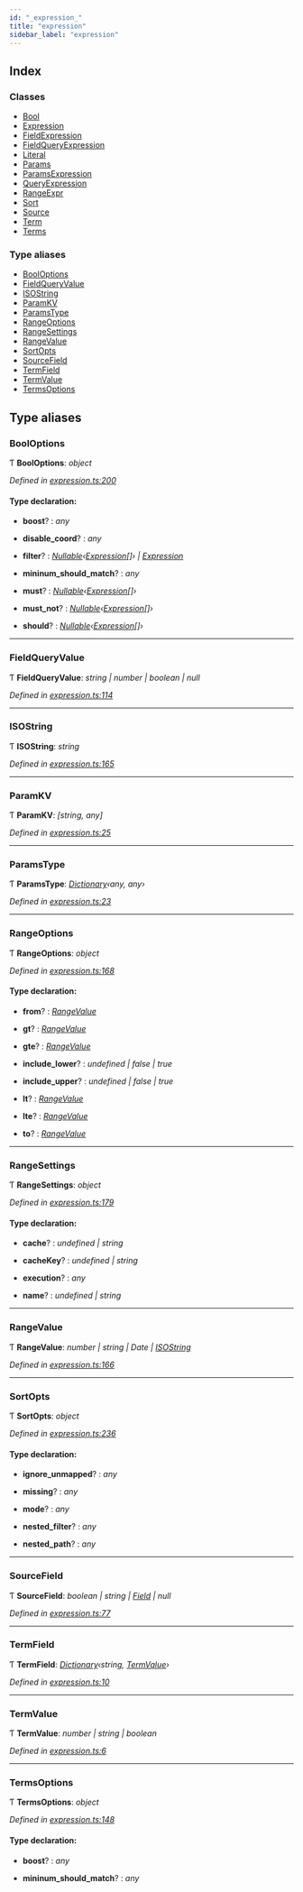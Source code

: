 ```yaml
---
id: "_expression_"
title: "expression"
sidebar_label: "expression"
---
```


## Index

### Classes

* [Bool](../classes/_expression_.bool.md)
* [Expression](../classes/_expression_.expression.md)
* [FieldExpression](../classes/_expression_.fieldexpression.md)
* [FieldQueryExpression](../classes/_expression_.fieldqueryexpression.md)
* [Literal](../classes/_expression_.literal.md)
* [Params](../classes/_expression_.params.md)
* [ParamsExpression](../classes/_expression_.paramsexpression.md)
* [QueryExpression](../classes/_expression_.queryexpression.md)
* [RangeExpr](../classes/_expression_.rangeexpr.md)
* [Sort](../classes/_expression_.sort.md)
* [Source](../classes/_expression_.source.md)
* [Term](../classes/_expression_.term.md)
* [Terms](../classes/_expression_.terms.md)

### Type aliases

* [BoolOptions](_expression_.md#booloptions)
* [FieldQueryValue](_expression_.md#fieldqueryvalue)
* [ISOString](_expression_.md#isostring)
* [ParamKV](_expression_.md#paramkv)
* [ParamsType](_expression_.md#paramstype)
* [RangeOptions](_expression_.md#rangeoptions)
* [RangeSettings](_expression_.md#rangesettings)
* [RangeValue](_expression_.md#rangevalue)
* [SortOpts](_expression_.md#sortopts)
* [SourceField](_expression_.md#sourcefield)
* [TermField](_expression_.md#termfield)
* [TermValue](_expression_.md#termvalue)
* [TermsOptions](_expression_.md#termsoptions)

## Type aliases

###  BoolOptions

Ƭ **BoolOptions**: *object*

*Defined in [expression.ts:200](https://github.com/kindritskyiMax/elasticmagic-js/blob/3a76a7e/src/expression.ts#L200)*

#### Type declaration:

* **boost**? : *any*

* **disable_coord**? : *any*

* **filter**? : *[Nullable](_types_.md#nullable)‹[Expression](../classes/_expression_.expression.md)[]› | [Expression](../classes/_expression_.expression.md)*

* **mininum_should_match**? : *any*

* **must**? : *[Nullable](_types_.md#nullable)‹[Expression](../classes/_expression_.expression.md)[]›*

* **must_not**? : *[Nullable](_types_.md#nullable)‹[Expression](../classes/_expression_.expression.md)[]›*

* **should**? : *[Nullable](_types_.md#nullable)‹[Expression](../classes/_expression_.expression.md)[]›*

___

###  FieldQueryValue

Ƭ **FieldQueryValue**: *string | number | boolean | null*

*Defined in [expression.ts:114](https://github.com/kindritskyiMax/elasticmagic-js/blob/3a76a7e/src/expression.ts#L114)*

___

###  ISOString

Ƭ **ISOString**: *string*

*Defined in [expression.ts:165](https://github.com/kindritskyiMax/elasticmagic-js/blob/3a76a7e/src/expression.ts#L165)*

___

###  ParamKV

Ƭ **ParamKV**: *[string, any]*

*Defined in [expression.ts:25](https://github.com/kindritskyiMax/elasticmagic-js/blob/3a76a7e/src/expression.ts#L25)*

___

###  ParamsType

Ƭ **ParamsType**: *[Dictionary](_types_.md#dictionary)‹any, any›*

*Defined in [expression.ts:23](https://github.com/kindritskyiMax/elasticmagic-js/blob/3a76a7e/src/expression.ts#L23)*

___

###  RangeOptions

Ƭ **RangeOptions**: *object*

*Defined in [expression.ts:168](https://github.com/kindritskyiMax/elasticmagic-js/blob/3a76a7e/src/expression.ts#L168)*

#### Type declaration:

* **from**? : *[RangeValue](_expression_.md#rangevalue)*

* **gt**? : *[RangeValue](_expression_.md#rangevalue)*

* **gte**? : *[RangeValue](_expression_.md#rangevalue)*

* **include_lower**? : *undefined | false | true*

* **include_upper**? : *undefined | false | true*

* **lt**? : *[RangeValue](_expression_.md#rangevalue)*

* **lte**? : *[RangeValue](_expression_.md#rangevalue)*

* **to**? : *[RangeValue](_expression_.md#rangevalue)*

___

###  RangeSettings

Ƭ **RangeSettings**: *object*

*Defined in [expression.ts:179](https://github.com/kindritskyiMax/elasticmagic-js/blob/3a76a7e/src/expression.ts#L179)*

#### Type declaration:

* **cache**? : *undefined | string*

* **cacheKey**? : *undefined | string*

* **execution**? : *any*

* **name**? : *undefined | string*

___

###  RangeValue

Ƭ **RangeValue**: *number | string | Date | [ISOString](_expression_.md#isostring)*

*Defined in [expression.ts:166](https://github.com/kindritskyiMax/elasticmagic-js/blob/3a76a7e/src/expression.ts#L166)*

___

###  SortOpts

Ƭ **SortOpts**: *object*

*Defined in [expression.ts:236](https://github.com/kindritskyiMax/elasticmagic-js/blob/3a76a7e/src/expression.ts#L236)*

#### Type declaration:

* **ignore_unmapped**? : *any*

* **missing**? : *any*

* **mode**? : *any*

* **nested_filter**? : *any*

* **nested_path**? : *any*

___

###  SourceField

Ƭ **SourceField**: *boolean | string | [Field](../classes/_document_.field.md) | null*

*Defined in [expression.ts:77](https://github.com/kindritskyiMax/elasticmagic-js/blob/3a76a7e/src/expression.ts#L77)*

___

###  TermField

Ƭ **TermField**: *[Dictionary](_types_.md#dictionary)‹string, [TermValue](_expression_.md#termvalue)›*

*Defined in [expression.ts:10](https://github.com/kindritskyiMax/elasticmagic-js/blob/3a76a7e/src/expression.ts#L10)*

___

###  TermValue

Ƭ **TermValue**: *number | string | boolean*

*Defined in [expression.ts:6](https://github.com/kindritskyiMax/elasticmagic-js/blob/3a76a7e/src/expression.ts#L6)*

___

###  TermsOptions

Ƭ **TermsOptions**: *object*

*Defined in [expression.ts:148](https://github.com/kindritskyiMax/elasticmagic-js/blob/3a76a7e/src/expression.ts#L148)*

#### Type declaration:

* **boost**? : *any*

* **mininum_should_match**? : *any*
